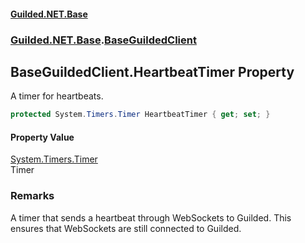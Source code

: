 
#### [Guilded.NET.Base](Guilded_NET_Base 'Guilded.NET.Base')
### [Guilded.NET.Base](Guilded_NET_Base#Guilded_NET_Base 'Guilded.NET.Base').[BaseGuildedClient](BaseGuildedClient 'Guilded.NET.Base.BaseGuildedClient')
## BaseGuildedClient.HeartbeatTimer Property

A timer for heartbeats.
```csharp
protected System.Timers.Timer HeartbeatTimer { get; set; }
```


#### Property Value
[System.Timers.Timer](https://docs.microsoft.com/en-us/dotnet/api/System.Timers.Timer 'System.Timers.Timer')  
Timer

### Remarks
  
A timer that sends a heartbeat through WebSockets to Guilded. This ensures that WebSockets are still connected to Guilded.